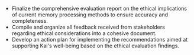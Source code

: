 - Finalize the comprehensive evaluation report on the ethical implications of current memory processing methods to ensure accuracy and completeness.
- Compile and organize all feedback received from stakeholders regarding ethical considerations into a cohesive document.
- Develop an action plan for implementing the recommendations aimed at supporting Kai's well-being based on the ethical evaluation findings.